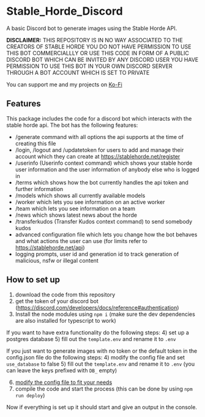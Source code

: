 # Stable_Horde_Discord

A basic Discord bot to generate images using the Stable Horde API.

**DISCLAIMER:** THIS REPOSITORY IS IN NO WAY ASSOCIATED TO THE CREATORS OF STABLE HORDE
YOU DO NOT HAVE PERMISSION TO USE THIS BOT COMMERCIALLLY OR USE THIS CODE IN FORM OF A PUBLIC DISCORD BOT WHICH CAN BE INVITED BY ANY DISCORD USER
YOU HAVE PERMISSION TO USE THIS BOT IN YOUR OWN DISCORD SERVER THROUGH A BOT ACCOUNT WHICH IS SET TO PRIVATE

You can support me and my projects on [Ko-Fi](https://ko-fi.com/slashbot)

## Features

This package includes the code for a discord bot which interacts with the stable horde api.
The bot has the following features:

- /generate command with all options the api supports at the time of creating this file
- /login, /logout and /updatetoken for users to add and manage their account which they can create at https://stablehorde.net/register
- /userinfo (Userinfo context command) which shows your stable horde user information and the user information of anybody else who is logged in
- /terms which shows how the bot currently handles the api token and further information
- /models which shows all currently available models
- /worker which lets you see information on an active worker
- /team which lets you see information on a team
- /news which shows latest news about the horde
- /transferkudos (Transfer Kudos context command) to send somebody kudos
- advanced configuration file which lets you change how the bot behaves and what actions the user can use (for limits refer to https://stablehorde.net/api)
- logging prompts, user id and generation id to track generation of malicious, nsfw or illegal content

## How to set up

1) download the code from this repository
2) get the token of your discord bot (https://discord.com/developers/docs/reference#authentication)
3) Install the node modules using `npm i` (make sure the dev dependencies are also installed for typescript to work)

If you want to have extra functionality do the following steps:
4) set up a postgres database
5) fill out the `template.env` and rename it to `.env`

If you just want to generate images with no token or the default token in the config.json file do the following steps:
4) modify the config file and set `use_database` to false
5) fill out the `template.env` and rename it to `.env` (you can leave the keys prefixed with `DB_` empty)

6) [modify the config file to fit your needs](https://github.com/ZeldaFan0225/Stable_Horde_Discord/blob/main/config.md)
8) compile the code and start the process (this can be done by using `npm run deploy`)

Now if everything is set up it should start and give an output in the console.
